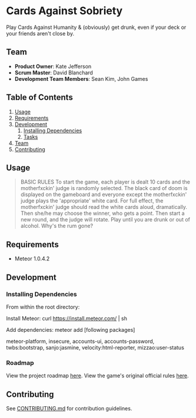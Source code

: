# Cards Against Sobriety

Play Cards Against Humanity & (obviously) get drunk, even if your deck or your friends aren't close by.

## Team

  - __Product Owner__: Kate Jefferson
  - __Scrum Master__: David Blanchard
  - __Development Team Members__: Sean Kim, John Games

## Table of Contents

1. [Usage](#Usage)
1. [Requirements](#requirements)
1. [Development](#development)
    1. [Installing Dependencies](#installing-dependencies)
    1. [Tasks](#tasks)
1. [Team](#team)
1. [Contributing](#contributing)

## Usage

> BASIC RULES
> To start the game, each player is dealt 10 cards and the motherfxckin' judge is randomly selected. The black card
> of doom is displayed on the gameboard and everyone except the motherfxckin' judge plays the 'appropriate' white card.
> For full effect, the motherfxckin' judge should read the white cards aloud, dramatically. Then she/he may choose
> the winner, who gets a point. Then start a new round, and the judge will rotate. Play until you are drunk or out of alcohol.
> Why's the rum gone?

## Requirements

- Meteor 1.0.4.2

## Development

### Installing Dependencies

From within the root directory:

Install Meteor: curl https://install.meteor.com/ | sh

Add dependencies: meteor add [following packages]

meteor-platform, insecure, accounts-ui, accounts-password, twbs:bootstrap,
sanjo:jasmine, velocity:html-reporter, mizzao:user-status

### Roadmap

View the project roadmap [here](https://waffle.io/whiskey-and-cake/whiskey-and-cake-redux).
View the game's original official rules [here](http://s3.amazonaws.com/cah/CAH_Rules.pdf).

## Contributing

See [CONTRIBUTING.md](CONTRIBUTING.md) for contribution guidelines.
